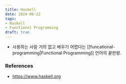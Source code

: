 ```yaml
---
title: Haskell
date: 2024-06-22
tags:
- Haskell
- Functional Programming
draft: true
---
```



- 사용하는 사람 거의 없고 배우기 어렵다는 [[funcational-programming|Functional Programming]] 언어의 끝판왕.


### References
- https://www.haskell.org